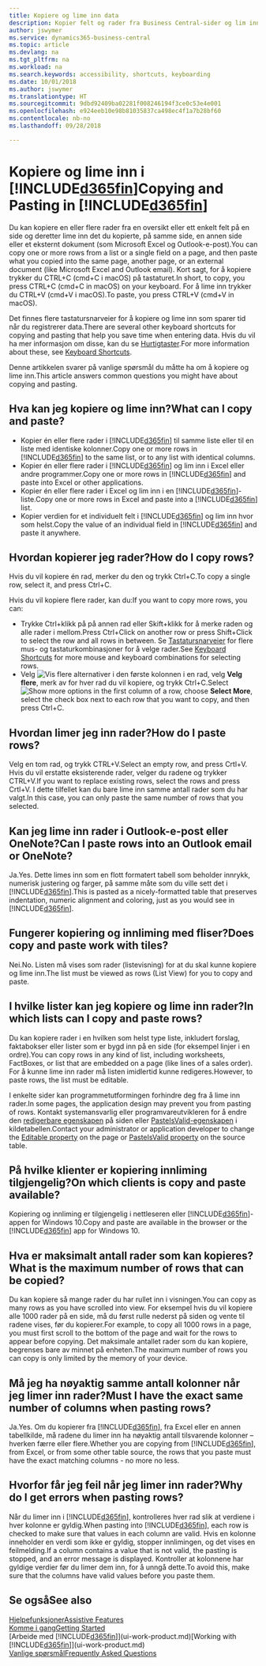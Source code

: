 ```yaml
---
title: Kopiere og lime inn data
description: Kopier felt og rader fra Business Central-sider og lim inn et annet sted.
author: jswymer
ms.service: dynamics365-business-central
ms.topic: article
ms.devlang: na
ms.tgt_pltfrm: na
ms.workload: na
ms.search.keywords: accessibility, shortcuts, keyboarding
ms.date: 10/01/2018
ms.author: jswymer
ms.translationtype: HT
ms.sourcegitcommit: 9dbd92409ba02281f008246194f3ce0c53e4e001
ms.openlocfilehash: e924eeb10e98b81035837ca498ec4f1a7b28bf60
ms.contentlocale: nb-no
ms.lasthandoff: 09/28/2018

---
```


# <a name="copying-and-pasting-in-included365finincludesd365finmdmd"></a><span data-ttu-id="a9d23-103">Kopiere og lime inn i [!INCLUDE[d365fin](includes/d365fin_md.md)]</span><span class="sxs-lookup"><span data-stu-id="a9d23-103">Copying and Pasting in [!INCLUDE[d365fin](includes/d365fin_md.md)]</span></span>
<span data-ttu-id="a9d23-104">Du kan kopiere en eller flere rader fra en oversikt eller ett enkelt felt på en side og deretter lime inn det du kopierte, på samme side, en annen side eller et eksternt dokument (som Microsoft Excel og Outlook-e-post).</span><span class="sxs-lookup"><span data-stu-id="a9d23-104">You can copy one or more rows from a list or a single field on a page, and then paste what you copied into the same page, another page, or an external document (like Microsoft Excel and Outlook email).</span></span> <span data-ttu-id="a9d23-105">Kort sagt, for å kopiere trykker du CTRL+C (cmd+C i macOS) på tastaturet.</span><span class="sxs-lookup"><span data-stu-id="a9d23-105">In short, to copy, you press CTRL+C (cmd+C in macOS) on your keyboard.</span></span> <span data-ttu-id="a9d23-106">For å lime inn trykker du CTRL+V (cmd+V i macOS).</span><span class="sxs-lookup"><span data-stu-id="a9d23-106">To paste, you press CTRL+V (cmd+V in macOS).</span></span>

<span data-ttu-id="a9d23-107">Det finnes flere tastatursnarveier for å kopiere og lime inn som sparer tid når du registrerer data.</span><span class="sxs-lookup"><span data-stu-id="a9d23-107">There are several other keyboard shortcuts for copying and pasting that help you save time when entering data.</span></span> <span data-ttu-id="a9d23-108">Hvis du vil ha mer informasjon om disse, kan du se [Hurtigtaster](keyboard-shortcuts.md#CopyRows).</span><span class="sxs-lookup"><span data-stu-id="a9d23-108">For more information about these, see [Keyboard Shortcuts](keyboard-shortcuts.md#CopyRows).</span></span>

<span data-ttu-id="a9d23-109">Denne artikkelen svarer på vanlige spørsmål du måtte ha om å kopiere og lime inn.</span><span class="sxs-lookup"><span data-stu-id="a9d23-109">This article answers common questions you might have about copying and pasting.</span></span>  

## <a name="what-can-i-copy-and-paste"></a><span data-ttu-id="a9d23-110">Hva kan jeg kopiere og lime inn?</span><span class="sxs-lookup"><span data-stu-id="a9d23-110">What can I copy and paste?</span></span>
-   <span data-ttu-id="a9d23-111">Kopier én eller flere rader i [!INCLUDE[d365fin](includes/d365fin_md.md)] til samme liste eller til en liste med identiske kolonner.</span><span class="sxs-lookup"><span data-stu-id="a9d23-111">Copy one or more rows in [!INCLUDE[d365fin](includes/d365fin_md.md)] to the same list, or to any list with identical columns.</span></span>
-   <span data-ttu-id="a9d23-112">Kopier én eller flere rader i [!INCLUDE[d365fin](includes/d365fin_md.md)] og lim inn i Excel eller andre programmer.</span><span class="sxs-lookup"><span data-stu-id="a9d23-112">Copy one or more rows in [!INCLUDE[d365fin](includes/d365fin_md.md)] and paste into Excel or other applications.</span></span>
-   <span data-ttu-id="a9d23-113">Kopier én eller flere rader i Excel og lim inn i en [!INCLUDE[d365fin](includes/d365fin_md.md)]-liste.</span><span class="sxs-lookup"><span data-stu-id="a9d23-113">Copy one or more rows in Excel and paste into a [!INCLUDE[d365fin](includes/d365fin_md.md)] list.</span></span>
-   <span data-ttu-id="a9d23-114">Kopier verdien for et individuelt felt i [!INCLUDE[d365fin](includes/d365fin_md.md)] og lim inn hvor som helst.</span><span class="sxs-lookup"><span data-stu-id="a9d23-114">Copy the value of an individual field in [!INCLUDE[d365fin](includes/d365fin_md.md)] and paste it anywhere.</span></span>

## <a name="how-do-i-copy-rows"></a><span data-ttu-id="a9d23-115">Hvordan kopierer jeg rader?</span><span class="sxs-lookup"><span data-stu-id="a9d23-115">How do I copy rows?</span></span>
<span data-ttu-id="a9d23-116">Hvis du vil kopiere én rad, merker du den og trykk Ctrl+C.</span><span class="sxs-lookup"><span data-stu-id="a9d23-116">To copy a single row, select it, and press Ctrl+C.</span></span>

<span data-ttu-id="a9d23-117">Hvis du vil kopiere flere rader, kan du:</span><span class="sxs-lookup"><span data-stu-id="a9d23-117">If you want to copy more rows, you can:</span></span>
-   <span data-ttu-id="a9d23-118">Trykke Ctrl+klikk på på annen rad eller Skift+klikk for å merke raden og alle rader i mellom.</span><span class="sxs-lookup"><span data-stu-id="a9d23-118">Press Ctrl+Click on another row or press Shift+Click to select the row and all rows in between.</span></span> <span data-ttu-id="a9d23-119">Se [Tastatursnarveier](keyboard-shortcuts.md#CopyRows) for flere mus- og tastaturkombinasjoner for å velge rader.</span><span class="sxs-lookup"><span data-stu-id="a9d23-119">See [Keyboard Shortcuts](keyboard-shortcuts.md#CopyRows) for more mouse and keyboard combinations for selecting rows.</span></span>
-   <span data-ttu-id="a9d23-120">Velg ![Vis flere alternativer](media/show-more-options-icon.png "Vis flere alternativer-ikonet") i den første kolonnen i en rad, velg **Velg flere**, merk av for hver rad du vil kopiere, og trykk Ctrl+C.</span><span class="sxs-lookup"><span data-stu-id="a9d23-120">Select ![Show more options](media/show-more-options-icon.png "Show more options icon") in the first column of a row, choose **Select More**, select the check box next to each row that you want to copy, and then press Ctrl+C.</span></span>

## <a name="how-do-i-paste-rows"></a><span data-ttu-id="a9d23-121">Hvordan limer jeg inn rader?</span><span class="sxs-lookup"><span data-stu-id="a9d23-121">How do I paste rows?</span></span>
<span data-ttu-id="a9d23-122">Velg en tom rad, og trykk CTRL+V.</span><span class="sxs-lookup"><span data-stu-id="a9d23-122">Select an empty row, and press Crtl+V.</span></span> <span data-ttu-id="a9d23-123">Hvis du vil erstatte eksisterende rader, velger du radene og trykker CTRL+V.</span><span class="sxs-lookup"><span data-stu-id="a9d23-123">If you want to replace existing rows, select the rows and press Crtl+V.</span></span> <span data-ttu-id="a9d23-124">I dette tilfellet kan du bare lime inn samme antall rader som du har valgt.</span><span class="sxs-lookup"><span data-stu-id="a9d23-124">In this case, you can only paste the same number of rows that you selected.</span></span>

<!-- Rows are pasted directly where your cursor is located. If you paste into an empty line, any existing subsequent lines will be moved after the pasted lines. If you paste into an existing line or lines, this will be overwritten.-->

## <a name="can-i-paste-rows-into-an-outlook-email-or-onenote"></a><span data-ttu-id="a9d23-125">Kan jeg lime inn rader i Outlook-e-post eller OneNote?</span><span class="sxs-lookup"><span data-stu-id="a9d23-125">Can I paste rows into an Outlook email or OneNote?</span></span>
<span data-ttu-id="a9d23-126">Ja.</span><span class="sxs-lookup"><span data-stu-id="a9d23-126">Yes.</span></span> <span data-ttu-id="a9d23-127">Dette limes inn som en flott formatert tabell som beholder innrykk, numerisk justering og farger, på samme måte som du ville sett det i [!INCLUDE[d365fin](includes/d365fin_md.md)].</span><span class="sxs-lookup"><span data-stu-id="a9d23-127">This is pasted as a nicely-formatted table that preserves indentation, numeric alignment and coloring, just as you would see in [!INCLUDE[d365fin](includes/d365fin_md.md)].</span></span>

## <a name="does-copy-and-paste-work-with-tiles"></a><span data-ttu-id="a9d23-128">Fungerer kopiering og innliming med fliser?</span><span class="sxs-lookup"><span data-stu-id="a9d23-128">Does copy and paste work with tiles?</span></span>
<span data-ttu-id="a9d23-129">Nei.</span><span class="sxs-lookup"><span data-stu-id="a9d23-129">No.</span></span> <span data-ttu-id="a9d23-130">Listen må vises som rader (listevisning) for at du skal kunne kopiere og lime inn.</span><span class="sxs-lookup"><span data-stu-id="a9d23-130">The list must be viewed as rows (List View) for you to copy and paste.</span></span>

## <a name="in-which-lists-can-i-copy-and-paste-rows"></a><span data-ttu-id="a9d23-131">I hvilke lister kan jeg kopiere og lime inn rader?</span><span class="sxs-lookup"><span data-stu-id="a9d23-131">In which lists can I copy and paste rows?</span></span>
<span data-ttu-id="a9d23-132">Du kan kopiere rader i en hvilken som helst type liste, inkludert forslag, faktabokser eller lister som er bygd inn på en side (for eksempel linjer i en ordre).</span><span class="sxs-lookup"><span data-stu-id="a9d23-132">You can copy rows in any kind of list, including worksheets, FactBoxes, or list that are embedded on a page (like lines of a sales order).</span></span> <span data-ttu-id="a9d23-133">For å kunne lime inn rader må listen imidlertid kunne redigeres.</span><span class="sxs-lookup"><span data-stu-id="a9d23-133">However, to paste rows, the list must be editable.</span></span>

<span data-ttu-id="a9d23-134">I enkelte sider kan programmetutformingen forhindre deg fra å lime inn rader.</span><span class="sxs-lookup"><span data-stu-id="a9d23-134">In some pages, the application design may prevent you from pasting of rows.</span></span> <span data-ttu-id="a9d23-135">Kontakt systemansvarlig eller programvareutvikleren for å endre den [redigerbare egenskapen](https://docs.microsoft.com/en-us/dynamics365/business-central/dev-itpro/developer/properties/devenv-editable-property) på siden eller [PasteIsValid-egenskapen](https://docs.microsoft.com/en-us/dynamics365/business-central/dev-itpro/developer/properties/devenv-pasteisvalid-property) i kildetabellen.</span><span class="sxs-lookup"><span data-stu-id="a9d23-135">Contact your administrator or application developer to change the [Editable property](https://docs.microsoft.com/en-us/dynamics365/business-central/dev-itpro/developer/properties/devenv-editable-property) on the page or [PasteIsValid property](https://docs.microsoft.com/en-us/dynamics365/business-central/dev-itpro/developer/properties/devenv-pasteisvalid-property) on the source table.</span></span>

## <a name="on-which-clients-is-copy-and-paste-available"></a><span data-ttu-id="a9d23-136">På hvilke klienter er kopiering innliming tilgjengelig?</span><span class="sxs-lookup"><span data-stu-id="a9d23-136">On which clients is copy and paste available?</span></span>
<span data-ttu-id="a9d23-137">Kopiering og innliming er tilgjengelig i nettleseren eller [!INCLUDE[d365fin](includes/d365fin_md.md)]-appen for Windows 10.</span><span class="sxs-lookup"><span data-stu-id="a9d23-137">Copy and paste are available in the browser or the [!INCLUDE[d365fin](includes/d365fin_md.md)] app for Windows 10.</span></span>

## <a name="what-is-the-maximum-number-of-rows-that-can-be-copied"></a><span data-ttu-id="a9d23-138">Hva er maksimalt antall rader som kan kopieres?</span><span class="sxs-lookup"><span data-stu-id="a9d23-138">What is the maximum number of rows that can be copied?</span></span>
<span data-ttu-id="a9d23-139">Du kan kopiere så mange rader du har rullet inn i visningen.</span><span class="sxs-lookup"><span data-stu-id="a9d23-139">You can copy as many rows as you have scrolled into view.</span></span> <span data-ttu-id="a9d23-140">For eksempel hvis du vil kopiere alle 1000 rader på en side, må du først rulle nederst på siden og vente til radene vises, før du kopierer.</span><span class="sxs-lookup"><span data-stu-id="a9d23-140">For example, to copy all 1000 rows in a page, you must first scroll to the bottom of the page and wait for the rows to appear before copying.</span></span> <span data-ttu-id="a9d23-141">Det maksimale antallet rader som du kan kopiere, begrenses bare av minnet på enheten.</span><span class="sxs-lookup"><span data-stu-id="a9d23-141">The maximum number of rows you can copy is only limited by the memory of your device.</span></span>

## <a name="must-i-have-the-exact-same-number-of-columns-when-pasting-rows"></a><span data-ttu-id="a9d23-142">Må jeg ha nøyaktig samme antall kolonner når jeg limer inn rader?</span><span class="sxs-lookup"><span data-stu-id="a9d23-142">Must I have the exact same number of columns when pasting rows?</span></span>
<span data-ttu-id="a9d23-143">Ja.</span><span class="sxs-lookup"><span data-stu-id="a9d23-143">Yes.</span></span> <span data-ttu-id="a9d23-144">Om du kopierer fra [!INCLUDE[d365fin](includes/d365fin_md.md)], fra Excel eller en annen tabellkilde, må radene du limer inn ha nøyaktig antall tilsvarende kolonner – hverken færre eller flere.</span><span class="sxs-lookup"><span data-stu-id="a9d23-144">Whether you are copying from [!INCLUDE[d365fin](includes/d365fin_md.md)], from Excel, or from some other table source, the rows that you paste must have the exact matching columns - no more no less.</span></span>

## <a name="why-do-i-get-errors-when-pasting-rows"></a><span data-ttu-id="a9d23-145">Hvorfor får jeg feil når jeg limer inn rader?</span><span class="sxs-lookup"><span data-stu-id="a9d23-145">Why do I get errors when pasting rows?</span></span> 
<span data-ttu-id="a9d23-146">Når du limer inn i [!INCLUDE[d365fin](includes/d365fin_md.md)], kontrolleres hver rad slik at verdiene i hver kolonne er gyldig.</span><span class="sxs-lookup"><span data-stu-id="a9d23-146">When pasting into [!INCLUDE[d365fin](includes/d365fin_md.md)], each row is checked to make sure that values in each column are valid.</span></span> <span data-ttu-id="a9d23-147">Hvis en kolonne inneholder en verdi som ikke er gyldig, stopper innlimingen, og det vises en feilmelding.</span><span class="sxs-lookup"><span data-stu-id="a9d23-147">If a column contains a value that is not valid, the pasting is stopped, and an error message is displayed.</span></span> <span data-ttu-id="a9d23-148">Kontroller at kolonnene har gyldige verdier før du limer dem inn, for å unngå dette.</span><span class="sxs-lookup"><span data-stu-id="a9d23-148">To avoid this, make sure that the columns have valid values before you paste them.</span></span>


## <a name="see-also"></a><span data-ttu-id="a9d23-149">Se også</span><span class="sxs-lookup"><span data-stu-id="a9d23-149">See also</span></span>
[<span data-ttu-id="a9d23-150">Hjelpefunksjoner</span><span class="sxs-lookup"><span data-stu-id="a9d23-150">Assistive Features</span></span>](ui-accessibility.md)  
[<span data-ttu-id="a9d23-151">Komme i gang</span><span class="sxs-lookup"><span data-stu-id="a9d23-151">Getting Started</span></span>](product-get-started.md)  
<span data-ttu-id="a9d23-152">[Arbeide med [!INCLUDE[d365fin](includes/d365fin_md.md)]](ui-work-product.md)</span><span class="sxs-lookup"><span data-stu-id="a9d23-152">[Working with [!INCLUDE[d365fin](includes/d365fin_md.md)]](ui-work-product.md)</span></span>  
[<span data-ttu-id="a9d23-153">Vanlige spørsmål</span><span class="sxs-lookup"><span data-stu-id="a9d23-153">Frequently Asked Questions</span></span>](across-faq.md)  


